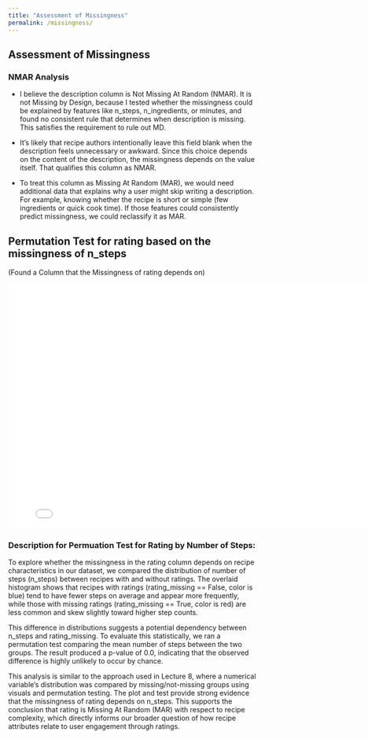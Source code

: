 ```yaml
---
title: "Assessment of Missingness"
permalink: /missingness/
---
```


## Assessment of Missingness

### NMAR Analysis
- I believe the description column is Not Missing At Random (NMAR). It is not Missing by Design, because I tested whether the missingness could be explained by features like n_steps, n_ingredients, or minutes, and found no consistent rule that determines when description is missing. This satisfies the requirement to rule out MD.

- It’s likely that recipe authors intentionally leave this field blank when the description feels unnecessary or awkward. Since this choice depends on the content of the description, the missingness depends on the value itself. That qualifies this column as NMAR.

- To treat this column as Missing At Random (MAR), we would need additional data that explains why a user might skip writing a description. For example, knowing whether the recipe is short or simple (few ingredients or quick cook time). If those features could consistently predict missingness, we could reclassify it as MAR.

## Permutation Test for rating based on the missingness of n_steps
(Found a Column that the Missingness of rating depends on)

<iframe
  src="/healthy-recipes-review/assets/nsteps-missingness.html"
  width="800"
  height="500"
  frameborder="0"
></iframe>

### Description for Permuation Test for Rating by Number of Steps:

To explore whether the missingness in the rating column depends on recipe characteristics in our dataset, we compared the distribution of number of steps (n_steps) between recipes with and without ratings. The overlaid histogram shows that recipes with ratings (rating_missing == False, color is blue) tend to have fewer steps on average and appear more frequently, while those with missing ratings (rating_missing == True, color is red) are less common and skew slightly toward higher step counts.

This difference in distributions suggests a potential dependency between n_steps and rating_missing. To evaluate this statistically, we ran a permutation test comparing the mean number of steps between the two groups. The result produced a p-value of 0.0, indicating that the observed difference is highly unlikely to occur by chance.

This analysis is similar to the approach used in Lecture 8, where a numerical variable’s distribution was compared by missing/not-missing groups using visuals and permutation testing. The plot and test provide strong evidence that the missingness of rating depends on n_steps. This supports the conclusion that rating is Missing At Random (MAR) with respect to recipe complexity, which directly informs our broader question of how recipe attributes relate to user engagement through ratings.